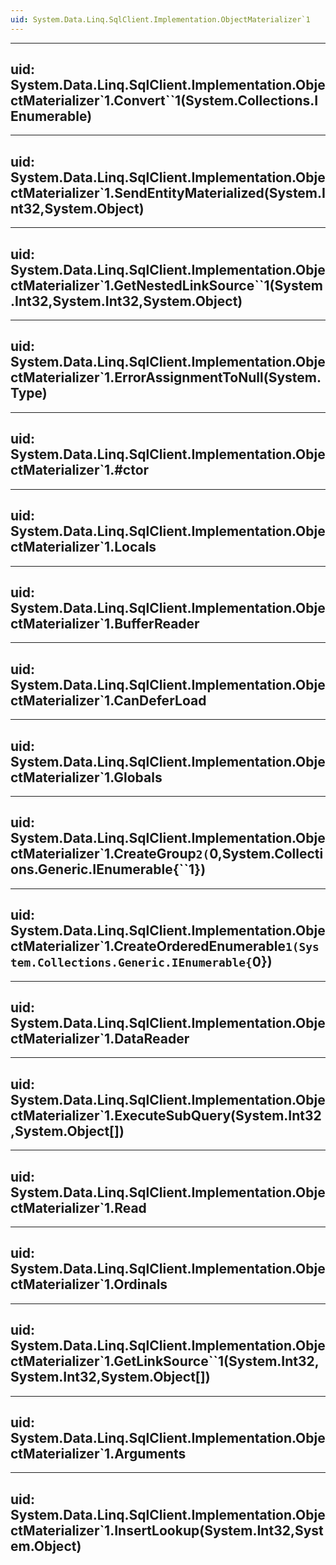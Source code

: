 ```yaml
---
uid: System.Data.Linq.SqlClient.Implementation.ObjectMaterializer`1
---
```


---
uid: System.Data.Linq.SqlClient.Implementation.ObjectMaterializer`1.Convert``1(System.Collections.IEnumerable)
---

---
uid: System.Data.Linq.SqlClient.Implementation.ObjectMaterializer`1.SendEntityMaterialized(System.Int32,System.Object)
---

---
uid: System.Data.Linq.SqlClient.Implementation.ObjectMaterializer`1.GetNestedLinkSource``1(System.Int32,System.Int32,System.Object)
---

---
uid: System.Data.Linq.SqlClient.Implementation.ObjectMaterializer`1.ErrorAssignmentToNull(System.Type)
---

---
uid: System.Data.Linq.SqlClient.Implementation.ObjectMaterializer`1.#ctor
---

---
uid: System.Data.Linq.SqlClient.Implementation.ObjectMaterializer`1.Locals
---

---
uid: System.Data.Linq.SqlClient.Implementation.ObjectMaterializer`1.BufferReader
---

---
uid: System.Data.Linq.SqlClient.Implementation.ObjectMaterializer`1.CanDeferLoad
---

---
uid: System.Data.Linq.SqlClient.Implementation.ObjectMaterializer`1.Globals
---

---
uid: System.Data.Linq.SqlClient.Implementation.ObjectMaterializer`1.CreateGroup``2(``0,System.Collections.Generic.IEnumerable{``1})
---

---
uid: System.Data.Linq.SqlClient.Implementation.ObjectMaterializer`1.CreateOrderedEnumerable``1(System.Collections.Generic.IEnumerable{``0})
---

---
uid: System.Data.Linq.SqlClient.Implementation.ObjectMaterializer`1.DataReader
---

---
uid: System.Data.Linq.SqlClient.Implementation.ObjectMaterializer`1.ExecuteSubQuery(System.Int32,System.Object[])
---

---
uid: System.Data.Linq.SqlClient.Implementation.ObjectMaterializer`1.Read
---

---
uid: System.Data.Linq.SqlClient.Implementation.ObjectMaterializer`1.Ordinals
---

---
uid: System.Data.Linq.SqlClient.Implementation.ObjectMaterializer`1.GetLinkSource``1(System.Int32,System.Int32,System.Object[])
---

---
uid: System.Data.Linq.SqlClient.Implementation.ObjectMaterializer`1.Arguments
---

---
uid: System.Data.Linq.SqlClient.Implementation.ObjectMaterializer`1.InsertLookup(System.Int32,System.Object)
---
